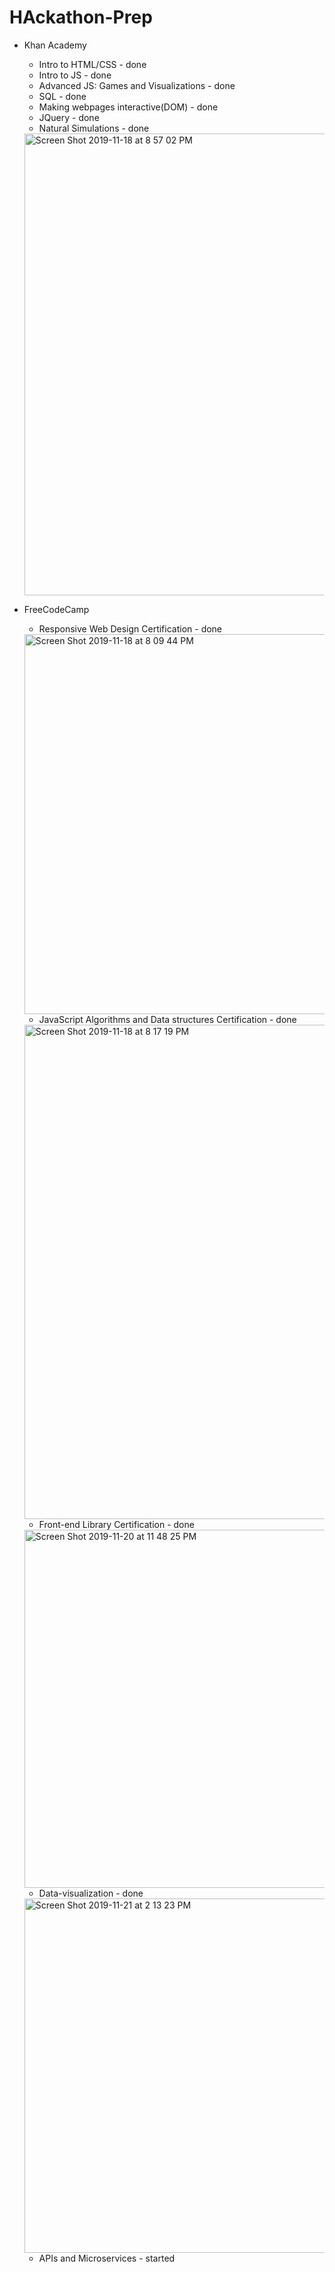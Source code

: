 # HAckathon-Prep

* Khan Academy

   + Intro to HTML/CSS - done
   + Intro to JS - done
   + Advanced JS: Games and Visualizations - done
   + SQL - done
   + Making webpages interactive(DOM) - done
   + JQuery - done
   + Natural Simulations - done
   <img width="739" alt="Screen Shot 2019-11-18 at 8 57 02 PM" src="https://user-images.githubusercontent.com/36044703/69109509-fead1a80-0a45-11ea-9808-c6ec0f913705.png">
  
* FreeCodeCamp
  
  + Responsive Web Design Certification - done
  <img width="608" alt="Screen Shot 2019-11-18 at 8 09 44 PM" src="https://user-images.githubusercontent.com/36044703/69107725-5c3e6880-0a40-11ea-84bd-4e7a7d5acc0a.png">
  
  + JavaScript Algorithms and Data structures Certification - done
  <img width="791" alt="Screen Shot 2019-11-18 at 8 17 19 PM" src="https://user-images.githubusercontent.com/36044703/69107757-78420a00-0a40-11ea-937b-6c7e5f6f5f71.png">
  
  + Front-end Library Certification - done
  <img width="573" alt="Screen Shot 2019-11-20 at 11 48 25 PM" src="https://user-images.githubusercontent.com/36044703/69304916-5b4c3900-0bf0-11ea-99f9-34c0534a5d38.png">
  
  + Data-visualization - done
   <img width="567" alt="Screen Shot 2019-11-21 at 2 13 23 PM" src="https://user-images.githubusercontent.com/36044703/69369109-714a1000-0c69-11ea-974b-5518988f626a.png">
   
  + APIs and Microservices - started
